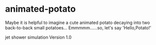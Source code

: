 # animated-potato
Maybe it is helpful to imagine a cute animated potato decaying into two back-to-back small potatoes...
Emmmmm……so, let's say 'Hello,Potato!'

jet shower simulation 
Version 1.0 

